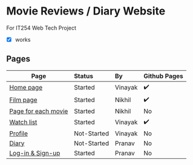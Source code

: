 # Movie Reviews / Diary Website

For IT254 Web Tech Project

- [x] works
## Pages 

| Page |  Status | By | Github Pages | 
|---------------------------|:---------------------------|:---------------------------|:---------------------------|
| [Home page](https://vinayakj02.github.io/Movie-site-IT254/homepage/homepage.html) | Started | Vinayak |  :heavy_check_mark: |
| [Film page](https://vinayakj02.github.io/Movie-site-IT254/FilmPage/Film.html) | Started | Nikhil |  :heavy_check_mark: |
| [Page for each movie]() |  Started | Nikhil | No |
| [Watch list](https://vinayakj02.github.io/Movie-site-IT254/watchlist-page/watchlist.html) |  Started | Vinayak |  :heavy_check_mark: |
| [Profile]() |  Not-Started | Vinayak  | No |
| [Diary]() |  Not-Started |  Pranav | No |
| [Log-in & Sign-up]() |  Started |  Pranav | No |
